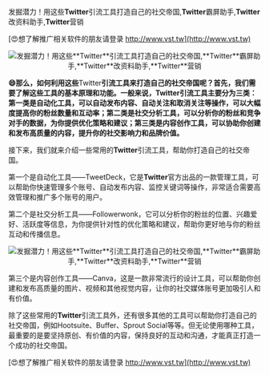 发掘潜力！用这些**Twitter**引流工具打造自己的社交帝国,**Twitter**霸屏助手,**Twitter**改资料助手,**Twitter**营销

[😍想了解推广相关软件的朋友请登录 http://www.vst.tw](http://www.vst.tw)

 <center><img src="https://vst.tw/MP4/tuiguang/png/2.png" alt="发掘潜力！用这些**Twitter**引流工具打造自己的社交帝国,**Twitter**霸屏助手,**Twitter**改资料助手,**Twitter**营销"></center>

**😄那么，如何利用这些**Twitter**引流工具来打造自己的社交帝国呢？首先，我们需要了解这些工具的基本原理和功能。一般来说，**Twitter**引流工具主要分为三类：第一类是自动化工具，可以自动发布内容、自动关注和取消关注等操作，可以大幅度提高你的粉丝数量和互动率；第二类是社交分析工具，可以分析你的粉丝和竞争对手的数据，为你提供优化策略和建议；第三类是内容创作工具，可以协助你创建和发布高质量的内容，提升你的社交影响力和品牌价值。**

接下来，我们就来介绍一些常用的**Twitter**引流工具，帮助你打造自己的社交帝国。

第一个是自动化工具——TweetDeck，它是**Twitter**官方出品的一款管理工具，可以帮助你快速管理多个账号、自动发布内容、监控关键词等操作，非常适合需要高效管理和推广多个账号的用户。

第二个是社交分析工具——Followerwonk，它可以分析你的粉丝的位置、兴趣爱好、活跃度等信息，为你提供针对性的优化策略和建议，帮助你更好地与你的粉丝互动和传播信息。

 <center><img src="https://vst.tw/MP4/tuiguang/png/4.png" alt="发掘潜力！用这些**Twitter**引流工具打造自己的社交帝国,**Twitter**霸屏助手,**Twitter**改资料助手,**Twitter**营销"></center>

第三个是内容创作工具——Canva，这是一款非常流行的设计工具，可以帮助你创建和发布高质量的图片、视频和其他视觉内容，让你的社交媒体账号更加吸引人和有价值。

除了这些常用的**Twitter**引流工具外，还有很多其他的工具可以帮助你打造自己的社交帝国，例如Hootsuite、Buffer、Sprout Social等等。但无论使用哪种工具，最重要的是要坚持原创、有价值的内容，保持良好的互动和沟通，才能真正打造一个成功的社交帝国。

[😍想了解推广相关软件的朋友请登录 http://www.vst.tw](http://www.vst.tw)



